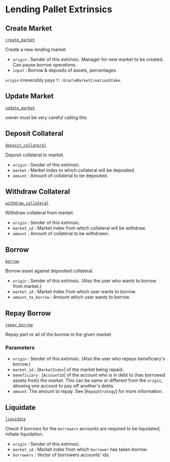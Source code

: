 <!-- AUTOMATICALLY GENERATED -->
<!-- Generated at 2022-08-29T23:24:06.396849Z -->

# Lending Pallet Extrinsics

## Create Market

[`create_market`](https://dali.devnets.composablefinance.ninja/doc/pallet_lending/pallet/enum.Call.html#variant.create_market)

Create a new lending market.

* `origin` : Sender of this extrinsic. Manager for new market to be created. Can pause
  borrow operations.
* `input`   : Borrow & deposits of assets, percentages.

`origin` irreversibly pays `T::OracleMarketCreationStake`.

## Update Market

[`update_market`](https://dali.devnets.composablefinance.ninja/doc/pallet_lending/pallet/enum.Call.html#variant.update_market)

owner must be very careful calling this

## Deposit Collateral

[`deposit_collateral`](https://dali.devnets.composablefinance.ninja/doc/pallet_lending/pallet/enum.Call.html#variant.deposit_collateral)

Deposit collateral to market.

* `origin` : Sender of this extrinsic.
* `market` : Market index to which collateral will be deposited.
* `amount` : Amount of collateral to be deposited.

## Withdraw Collateral

[`withdraw_collateral`](https://dali.devnets.composablefinance.ninja/doc/pallet_lending/pallet/enum.Call.html#variant.withdraw_collateral)

Withdraw collateral from market.

* `origin` : Sender of this extrinsic.
* `market_id` : Market index from which collateral will be withdraw.
* `amount` : Amount of collateral to be withdrawn.

## Borrow

[`borrow`](https://dali.devnets.composablefinance.ninja/doc/pallet_lending/pallet/enum.Call.html#variant.borrow)

Borrow asset against deposited collateral.

* `origin` : Sender of this extrinsic. (Also the user who wants to borrow from market.)
* `market_id` : Market index from which user wants to borrow.
* `amount_to_borrow` : Amount which user wants to borrow.

## Repay Borrow

[`repay_borrow`](https://dali.devnets.composablefinance.ninja/doc/pallet_lending/pallet/enum.Call.html#variant.repay_borrow)

Repay part or all of the borrow in the given market.

### Parameters

* `origin` : Sender of this extrinsic. (Also the user who repays beneficiary's borrow.)
* `market_id` : \[`MarketIndex`\] of the market being repaid.
* `beneficiary` : \[`AccountId`\] of the account who is in debt to (has borrowed assets
  from) the market. This can be same or different from the `origin`, allowing one
  account to pay off another's debts.
* `amount`: The amount to repay. See \[`RepayStrategy`\] for more information.

## Liquidate

[`liquidate`](https://dali.devnets.composablefinance.ninja/doc/pallet_lending/pallet/enum.Call.html#variant.liquidate)

Check if borrows for the `borrowers` accounts are required to be liquidated, initiate
liquidation.

* `origin` : Sender of this extrinsic.
* `market_id` : Market index from which `borrower` has taken borrow.
* `borrowers` : Vector of borrowers accounts' ids.
